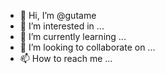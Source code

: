 - 👋 Hi, I’m @gutame
- 👀 I’m interested in ...
- 🌱 I’m currently learning ...
- 💞️ I’m looking to collaborate on ...
- 📫 How to reach me ...

<!---
gutame/gutame is a ✨ special ✨ repository because its `README.md` (this file) appears on your GitHub profile.
You can click the Preview link to take a look at your changes.
--->
